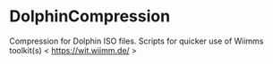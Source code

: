 # DolphinCompression
Compression for Dolphin ISO files. 
Scripts for quicker use of Wiimms toolkit(s)
< https://wit.wiimm.de/ > 
